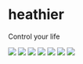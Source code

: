 # heathier

Control your life

<img src="image1.jpg"/>

<img src="image2.jpg"/>

<img src="image3.jpg"/>

<img src="image4.jpg"/>

<img src="image5.jpg"/>

<img src="image6.jpg"/>

<img src="image7.jpg"/>


